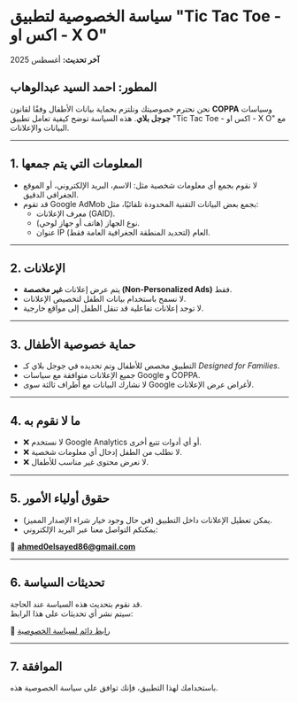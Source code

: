# سياسة الخصوصية لتطبيق "Tic Tac Toe - اكس او - X O"

**آخر تحديث:** أغسطس 2025 

## المطور: احمد السيد عبدالوهاب


نحن نحترم خصوصيتك ونلتزم بحماية بيانات الأطفال وفقًا لقانون **COPPA** وسياسات **جوجل بلاي**.
هذه السياسة توضح كيفية تعامل تطبيق "Tic Tac Toe - اكس او - X O" مع البيانات والإعلانات.

---

## 1. المعلومات التي يتم جمعها
- لا نقوم بجمع أي معلومات شخصية مثل: الاسم، البريد الإلكتروني، أو الموقع الجغرافي الدقيق.  
- قد تقوم Google AdMob بجمع بعض البيانات التقنية المحدودة تلقائيًا، مثل:  
  - معرف الإعلانات (GAID).  
  - نوع الجهاز (هاتف أو جهاز لوحي).  
  - عنوان IP العام (لتحديد المنطقة الجغرافية العامة فقط).  

---

## 2. الإعلانات
- يتم عرض إعلانات **غير مخصصة (Non-Personalized Ads)** فقط.  
- لا نسمح باستخدام بيانات الطفل لتخصيص الإعلانات.  
- لا توجد إعلانات تفاعلية قد تنقل الطفل إلى مواقع خارجية.  

---

## 3. حماية خصوصية الأطفال
- التطبيق مخصص للأطفال وتم تحديده في جوجل بلاي كـ *Designed for Families*.  
- جميع الإعلانات متوافقة مع سياسات Google و COPPA.  
- لا نشارك البيانات مع أطراف ثالثة سوى Google لأغراض عرض الإعلانات.  

---

## 4. ما لا نقوم به
- ❌ لا نستخدم Google Analytics أو أي أدوات تتبع أخرى.  
- ❌ لا نطلب من الطفل إدخال أي معلومات شخصية.  
- ❌ لا نعرض محتوى غير مناسب للأطفال.  

---

## 5. حقوق أولياء الأمور
- يمكن تعطيل الإعلانات داخل التطبيق (في حال وجود خيار شراء الإصدار المميز).  
- يمكنكم التواصل معنا عبر البريد الإلكتروني:  

📧 **ahmed0elsayed86@gmail.com**  

---

## 6. تحديثات السياسة
قد نقوم بتحديث هذه السياسة عند الحاجة.  
سيتم نشر أي تحديثات على هذا الرابط:  

🔗 [رابط دائم لسياسة الخصوصية](https://github.com/AhmedELSayed86/privacy-policies/blob/main/Tic-Tac-Toe-privacy-policy.md)

---

## 7. الموافقة
باستخدامك لهذا التطبيق، فإنك توافق على سياسة الخصوصية هذه.  
